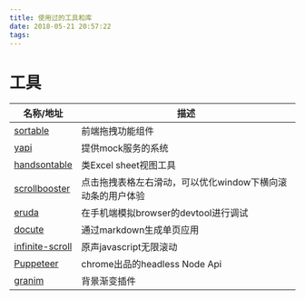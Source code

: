 ```yaml
---
title: 使用过的工具和库
date: 2018-05-21 20:57:22
tags:
---
```


# 工具
名称/地址 | 描述
--- | ---
[sortable](https://github.com/RubaXa/Sortable) |  前端拖拽功能组件
[yapi](https://github.com/YMFE/yapi)|提供mock服务的系统
[handsontable](https://github.com/handsontable/handsontable)|类Excel sheet视图工具
[scrollbooster](https://github.com/ilyashubin/scrollbooster)|点击拖拽表格左右滑动，可以优化window下横向滚动条的用户体验
[eruda](https://github.com/liriliri/eruda)|在手机端模拟browser的devtool进行调试
[docute](https://github.com/egoist/docute) |通过markdown生成单页应用
[infinite-scroll](https://github.com/metafizzy/infinite-scroll)|原声javascript无限滚动
[Puppeteer](https://github.com/GoogleChrome/puppeteer)|chrome出品的headless Node Api
[granim](https://github.com/sarcadass/granim.js)|背景渐变插件


